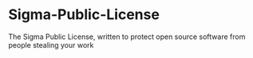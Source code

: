 # Sigma-Public-License
The Sigma Public License, written to protect open source software from people stealing your work
